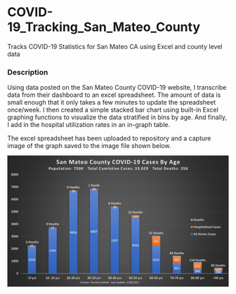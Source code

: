 # COVID-19_Tracking_San_Mateo_County
Tracks COVID-19 Statistics for San Mateo CA using Excel and county level data

### Description
Using data posted on the San Mateo County COVID-19 website, I transcribe data from their dashboard to an excel spreadsheet. The amount of data is small enough that it only takes a few minutes to update the spreadsheet once/week. I then created a simple stacked bar chart using built-in Excel graphing functions to visualize the data stratified in bins by age. And finally, I add in the hospital utilization rates in an in-graph table. 

The excel spreadsheet has been uploaded to repository and a capture image of the graph saved to the image file shown below. 

![](/COVID-19_San-Mateo_County.png)

